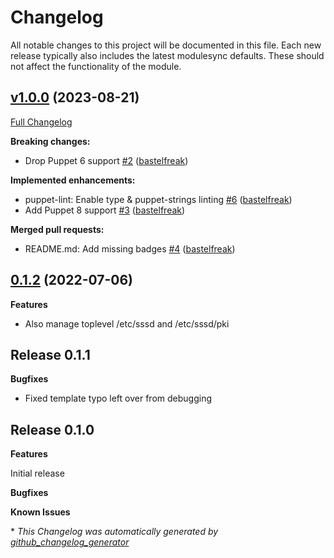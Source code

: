 # Changelog

All notable changes to this project will be documented in this file.
Each new release typically also includes the latest modulesync defaults.
These should not affect the functionality of the module.

## [v1.0.0](https://github.com/voxpupuli/puppet-sssd/tree/v1.0.0) (2023-08-21)

[Full Changelog](https://github.com/voxpupuli/puppet-sssd/compare/0.1.2...v1.0.0)

**Breaking changes:**

- Drop Puppet 6 support [\#2](https://github.com/voxpupuli/puppet-sssd/pull/2) ([bastelfreak](https://github.com/bastelfreak))

**Implemented enhancements:**

- puppet-lint: Enable type & puppet-strings linting [\#6](https://github.com/voxpupuli/puppet-sssd/pull/6) ([bastelfreak](https://github.com/bastelfreak))
- Add Puppet 8 support [\#3](https://github.com/voxpupuli/puppet-sssd/pull/3) ([bastelfreak](https://github.com/bastelfreak))

**Merged pull requests:**

- README.md: Add missing badges [\#4](https://github.com/voxpupuli/puppet-sssd/pull/4) ([bastelfreak](https://github.com/bastelfreak))

## [0.1.2](https://github.com/voxpupuli/puppet-sssd/tree/0.1.2) (2022-07-06)

**Features**
- Also manage toplevel /etc/sssd and /etc/sssd/pki

## Release 0.1.1

**Bugfixes**
- Fixed template typo left over from debugging

## Release 0.1.0

**Features**

Initial release

**Bugfixes**

**Known Issues**


\* *This Changelog was automatically generated by [github_changelog_generator](https://github.com/github-changelog-generator/github-changelog-generator)*

